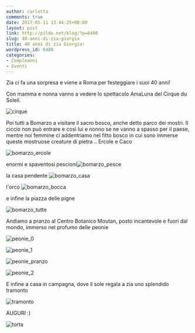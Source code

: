 ```yaml
---
author: carlotta
comments: true
date: 2017-05-11 13:44:25+00:00
layout: post
link: http://pilde.net/blog/?p=6400
slug: 40-anni-di-zia-giorgia
title: 40 anni di zia Giorgia!
wordpress_id: 6400
categories:
- Compleanni
- Eventi
---
```


Zia ci fa una sorpresa e viene a Roma per festeggiare i suoi 40 anni!

Con mamma e nonna vanno a vedere lo spettacolo AmaLuna del Cirque du Soleil.

![cirque](http://pilde.net/blog/wp-content/uploads/2017/05/cirque.png)




Poi tutti a Bomarzo a visitare il sacro bosco, anche detto parco dei mostri. Il ciccio non può entrare e così lui e nonno se ne vanno a spasso per il paese, mentre noi femmine ci addentriamo nel fitto bosco in cui sono immerse queste mostruose creature di pietra .. Ercole e Caco

![bomarzo_ercole](http://pilde.net/blog/wp-content/uploads/2017/05/bomarzo_ercole.png)




enormi e spaventosi pescioni![bomarzo_pesce](http://pilde.net/blog/wp-content/uploads/2017/05/bomarzo_pesce.png)




la casa pendente ![bomarzo_casa](http://pilde.net/blog/wp-content/uploads/2017/05/bomarzo_casa.png)


l'orco ![bomarzo_bocca](http://pilde.net/blog/wp-content/uploads/2017/05/bomarzo_bocca.png)


e infine la piazza delle pigne

![bomarzo_tutte](http://pilde.net/blog/wp-content/uploads/2017/05/bomarzo_tutte.png)




Andiamo a pranzo al Centro Botanico Moutan, posto incantevole e fuori dal mondo, immerso nel profumo delle peonie

![peonie_0](http://pilde.net/blog/wp-content/uploads/2017/05/peonie_0.png)


 ![peonie_1](http://pilde.net/blog/wp-content/uploads/2017/05/peonie_1.png)


 ![peonie_pranzo](http://pilde.net/blog/wp-content/uploads/2017/05/peonie_pranzo.png)


![peonie_2](http://pilde.net/blog/wp-content/uploads/2017/05/peonie_2.png)


E infine a casa in campagna, dove il sole regala a zia uno splendido tramonto

![tramonto](http://pilde.net/blog/wp-content/uploads/2017/05/tramonto.png)




AUGURI :)


![torta](http://pilde.net/blog/wp-content/uploads/2017/05/torta.png)



